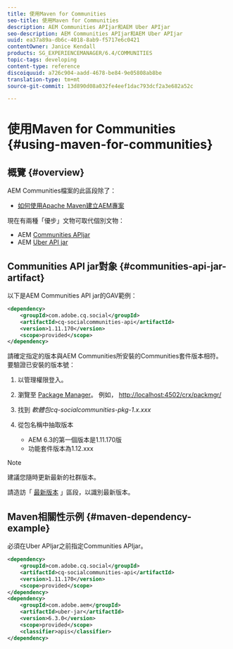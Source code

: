 ```yaml
---
title: 使用Maven for Communities
seo-title: 使用Maven for Communities
description: AEM Communities APIjar和AEM Uber APIjar
seo-description: AEM Communities APIjar和AEM Uber APIjar
uuid: ea37a89a-db6c-4018-8ab9-f5717e6c0421
contentOwner: Janice Kendall
products: SG_EXPERIENCEMANAGER/6.4/COMMUNITIES
topic-tags: developing
content-type: reference
discoiquuid: a726c904-aadd-4678-be84-9e05808ab8be
translation-type: tm+mt
source-git-commit: 13d890d08a032fe4eef1dac793dcf2a3e682a52c

---
```



# 使用Maven for Communities {#using-maven-for-communities}

## 概覽 {#overview}

AEM Communities檔案的此區段除了：

* [如何使用Apache Maven建立AEM專案](../../help/sites-developing/ht-projects-maven.md)

現在有兩種「優步」文物可取代個別文物：

* AEM [Communities APIjar](#communities-api-jar-artifact)
* AEM [Uber API jar](../../help/sites-developing/ht-projects-maven.md#what-is-the-uberjar)

## Communities API jar對象 {#communities-api-jar-artifact}

以下是AEM Communities API jar的GAV範例：

```xml
<dependency>
    <groupId>com.adobe.cq.social</groupId>
    <artifactId>cq-socialcommunities-api</artifactId>
    <version>1.11.170</version>
    <scope>provided</scope>
</dependency>
```

請確定指定的版本與AEM Communities所安裝的Communities套件版本相符。 要驗證已安裝的版本號：

1. 以管理權限登入。
2. 瀏覽至 [Package Manager](../../help/sites-administering/package-manager.md)。 例如， [http://localhost:4502/crx/packmgr/](http://localhost:4502/crx/packmgr/)

3. 找到 *軟體包cq-socialcommunities-pkg-1.x.xxx*
4. 從包名稱中抽取版本
   * AEM 6.3的第一個版本是1.11.170版
   * 功能套件版本為1.12.xxx

>[!NOTE]
>
>建議您隨時更新最新的社群版本。
>
>請造訪「 [最新版本](deploy-communities.md#latest-releases) 」區段，以識別最新版本。

## Maven相關性示例 {#maven-dependency-example}

必須在Uber APIjar之前指定Communities APIjar。

```xml
<dependency>
    <groupId>com.adobe.cq.social</groupId>
    <artifactId>cq-socialcommunities-api</artifactId>
    <version>1.11.170</version>
    <scope>provided</scope>
</dependency>
<dependency>
    <groupId>com.adobe.aem</groupId>
    <artifactId>uber-jar</artifactId>
    <version>6.3.0</version>
    <scope>provided</scope>
    <classifier>apis</classifier>
</dependency>
```
